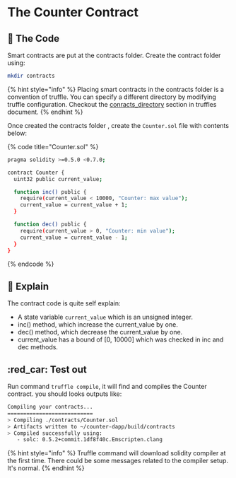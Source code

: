 # The Counter Contract

## :pencil: The Code

Smart contracts are put at the contracts folder. Create the contract folder using:

```bash
mkdir contracts
```

{% hint style="info" %}
Placing smart contracts in the contracts folder is a convention of truffle. You can specify a different directory by modifying truffle configuration. Checkout the [conracts\_directory](https://www.trufflesuite.com/docs/truffle/reference/configuration#contracts\_directory) section in truffles document.
{% endhint %}

Once created the contracts folder , create the `Counter.sol` file with contents below:

{% code title="Counter.sol" %}
```bash
pragma solidity >=0.5.0 <0.7.0;

contract Counter {
  uint32 public current_value;

  function inc() public {
    require(current_value < 10000, "Counter: max value");
    current_value = current_value + 1;
  }

  function dec() public {
    require(current_value > 0, "Counter: min value");
    current_value = current_value - 1;
  }
}
```
{% endcode %}

## :star2: Explain

The contract code is quite self explain:&#x20;

* A state variable `current_value` which is an unsigned integer.&#x20;
* inc() method, which increase the current\_value by one.&#x20;
* dec() method, which decrease the current\_value by one.
* current\_value has a bound of \[0, 10000] which was checked in inc and dec methods.

## :red\_car: Test out

Run command `truffle compile`, it will find and compiles the Counter contract. you should looks outputs like:

```bash
Compiling your contracts...
===========================
> Compiling ./contracts/Counter.sol
> Artifacts written to ~/counter-dapp/build/contracts
> Compiled successfully using:
   - solc: 0.5.2+commit.1df8f40c.Emscripten.clang
```

{% hint style="info" %}
Truffle command will download solidity compiler at the first time. There could be some messages related to the compiler setup. It's normal.
{% endhint %}

&#x20;

